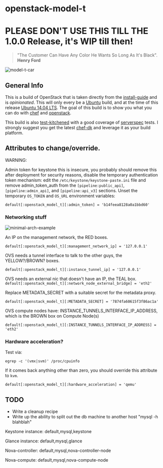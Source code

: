# openstack-model-t

# PLEASE DON'T USE THIS TILL THE 1.0.0 Release, it's WIP till then!

> "The Customer Can Have Any Color He Wants So Long As It's Black".
**Henry Ford**

![model-t-car](https://upload.wikimedia.org/wikipedia/commons/thumb/9/92/1919_Ford_Model_T_Highboy_Coupe.jpg/280px-1919_Ford_Model_T_Highboy_Coupe.jpg)

## General Info

This is a build of OpenStack that is taken directly from the [install-guide](http://docs.openstack.org/kilo/install-guide/install/apt/content/ch_preface.html) and is *opinionated*. This will only every be a [Ubuntu](https://wiki.ubuntu.com/ServerTeam/CloudArchive) build, and at the time of this release [Ubuntu 14.04 LTS](http://releases.ubuntu.com/14.04/). The goal of this build is to show you what you can do with [chef](http://chef.io) and [openstack](http://openstack.org).

This build is also [test-kitchened](http://kitchen.ci) with a good coverage of [serverspec](http://serverspec.org/) tests. I strongly suggest you get the latest [chef-dk](https://downloads.chef.io/chef-dk/) and leverage it as your build platform.

## Attributes to change/override.

WARNING:

Admin token for keystone this is insecure, you probably should remove this after deployment for security reasons, disable the temporary authentication token mechanism: edit the `/etc/keystone/keystone-paste.ini` file and remove admin_token_auth from the `[pipeline:public_api]`, `[pipeline:admin_api]`, and `[pipeline:api_v3]` sections. Unset the temporary `OS_TOKEN` and `OS_URL` environment variables:

`default[:openstack_model_t][:admin_token] = 'b14feea8128a0a1bbd60'`

### Networking stuff

![minimal-arch-example](http://docs.openstack.org/kilo/install-guide/install/apt/content/figures/1/a/common/figures/installguidearch-neutron-networks.png)

An IP on the management network, the RED boxes.

`default[:openstack_model_t][:management_network_ip] = '127.0.0.1'`

OVS needs a tunnel interface to talk to the other guys, the YELLOW?/BROWN? boxes.

`default[:openstack_model_t][:instance_tunnel_ip] = '127.0.0.1'`

OVS needs an external nic that doesn't have an IP, the TEAL box.
`default[:openstack_model_t][:network_node_external_bridge] = 'eth2'`

Replace METADATA_SECRET with a suitable secret for the metadata proxy.

`default[:openstack_model_t][:METADATA_SECRET] = '7874fa60615f3f86ac1a'`

OVS compute nodes have: INSTANCE_TUNNELS_INTERFACE_IP_ADDRESS, which is the BROWN box on Compute Node(s)

`default[:openstack_model_t][:INSTANCE_TUNNELS_INTERFACE_IP_ADDRESS] = 'eth2'`


### Hardware acceleration?

Test via:

`egrep -c '(vmx|svm)' /proc/cpuinfo`

If it comes back anything other than zero, you should override this attribute to `kvm`.

`default[:openstack_model_t][:hardware_acceleration] = 'qemu'`


## TODO
- Write a cleanup recipe
- Write up the ability to split out the db machine to another host "mysql -h blahblah"



Keystone instance:
default,mysql,keystone

Glance instance:
default,mysql,glance

Nova-controller:
default,mysql,nova-controller-node

Nova-compute:
default,mysql,nova-compute-node
